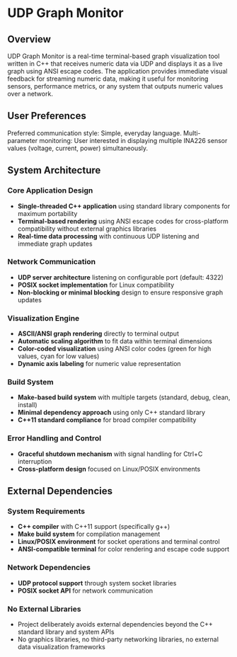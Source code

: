 # UDP Graph Monitor

## Overview

UDP Graph Monitor is a real-time terminal-based graph visualization tool written in C++ that receives numeric data via UDP and displays it as a live graph using ANSI escape codes. The application provides immediate visual feedback for streaming numeric data, making it useful for monitoring sensors, performance metrics, or any system that outputs numeric values over a network.

## User Preferences

Preferred communication style: Simple, everyday language.
Multi-parameter monitoring: User interested in displaying multiple INA226 sensor values (voltage, current, power) simultaneously.

## System Architecture

### Core Application Design
- **Single-threaded C++ application** using standard library components for maximum portability
- **Terminal-based rendering** using ANSI escape codes for cross-platform compatibility without external graphics libraries
- **Real-time data processing** with continuous UDP listening and immediate graph updates

### Network Communication
- **UDP server architecture** listening on configurable port (default: 4322)
- **POSIX socket implementation** for Linux compatibility
- **Non-blocking or minimal blocking** design to ensure responsive graph updates

### Visualization Engine
- **ASCII/ANSI graph rendering** directly to terminal output
- **Automatic scaling algorithm** to fit data within terminal dimensions
- **Color-coded visualization** using ANSI color codes (green for high values, cyan for low values)
- **Dynamic axis labeling** for numeric value representation

### Build System
- **Make-based build system** with multiple targets (standard, debug, clean, install)
- **Minimal dependency approach** using only C++ standard library
- **C++11 standard compliance** for broad compiler compatibility

### Error Handling and Control
- **Graceful shutdown mechanism** with signal handling for Ctrl+C interruption
- **Cross-platform design** focused on Linux/POSIX environments

## External Dependencies

### System Requirements
- **C++ compiler** with C++11 support (specifically g++)
- **Make build system** for compilation management
- **Linux/POSIX environment** for socket operations and terminal control
- **ANSI-compatible terminal** for color rendering and escape code support

### Network Dependencies
- **UDP protocol support** through system socket libraries
- **POSIX socket API** for network communication

### No External Libraries
- Project deliberately avoids external dependencies beyond the C++ standard library and system APIs
- No graphics libraries, no third-party networking libraries, no external data visualization frameworks